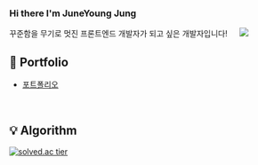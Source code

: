 ### Hi there I'm JuneYoung Jung

꾸준함을 무기로 멋진 프론트엔드 개발자가 되고 싶은 개발자입니다!  &nbsp; <a href="https://dkwjdi.tistory.com">
    <img 
        src="http://img.shields.io/badge/-Tech%20Blog-655ced?style=flat&logo=github&link=https://dkwjdi.tistory.com"
        style="height : auto; margin-left : 10px; margin-right : 10px;"/>
</a>

## :pencil: Portfolio
+ [포트폴리오](https://www.notion.so/June-Young-Jung-98357b012e394eaaa876b5f26a47bbc9)



<!-- ## :star: Stack
<p>
  <img src="https://img.shields.io/badge/Java-007396?style=flat-square&logo=Java&logoColor=white" 
       style="height : auto; margin-left : 10px; margin-right : 10px;" />
  <img src="https://img.shields.io/badge/JavaScript-F7DF1E?style=flat-square&logo=JavaScript&logoColor=black"
       style="height : auto; margin-left : 10px; margin-right : 10px;" />
  <img src="https://img.shields.io/badge/Vue.js-4FC08D?style=flat-square&logo=Vue.js&logoColor=white"
       style="height : auto; margin-left : 10px; margin-right : 10px;" />
  <img src="https://img.shields.io/badge/HTML-E34F26?style=flat-square&logo=HTML5&logoColor=white"
       style="height : auto; margin-left : 10px; margin-right : 10px;" />
</p> -->


<br>

## :bulb: Algorithm

[![solved.ac tier](http://mazassumnida.wtf/api/generate_badge?boj=dkwjdi)](https://solved.ac/dkwjdi)





